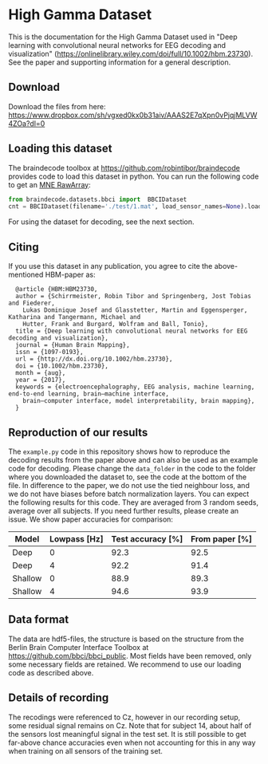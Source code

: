 # High Gamma Dataset

This is the documentation for the High Gamma Dataset used in "Deep learning with convolutional neural networks for EEG decoding and visualization"
 (https://onlinelibrary.wiley.com/doi/full/10.1002/hbm.23730).
See the paper and supporting information for a general description.

## Download
Download the files from here:
https://www.dropbox.com/sh/vgxed0kx0b31aiv/AAAS2E7qXpn0vPjqjMLVW4ZOa?dl=0
 


## Loading this dataset

The braindecode toolbox at https://github.com/robintibor/braindecode provides code to load this dataset in python.
You can run the following code to get an [MNE RawArray](https://mne-tools.github.io/stable/generated/mne.io.RawArray.html):

```python
from braindecode.datasets.bbci import  BBCIDataset
cnt = BBCIDataset(filename='./test/1.mat', load_sensor_names=None).load()
```
For using the dataset for decoding, see the next section.

## Citing
If you use this dataset in any publication, you agree to cite the above-mentioned HBM-paper as:

```
  @article {HBM:HBM23730,
  author = {Schirrmeister, Robin Tibor and Springenberg, Jost Tobias and Fiederer,
    Lukas Dominique Josef and Glasstetter, Martin and Eggensperger, Katharina and Tangermann, Michael and
    Hutter, Frank and Burgard, Wolfram and Ball, Tonio},
  title = {Deep learning with convolutional neural networks for EEG decoding and visualization},
  journal = {Human Brain Mapping},
  issn = {1097-0193},
  url = {http://dx.doi.org/10.1002/hbm.23730},
  doi = {10.1002/hbm.23730},
  month = {aug},
  year = {2017},
  keywords = {electroencephalography, EEG analysis, machine learning, end-to-end learning, brain–machine interface, 
    brain–computer interface, model interpretability, brain mapping},
  }
```

## Reproduction of our results
The `example.py` code in this repository shows how to reproduce the decoding results from the paper above and can also be used as an example code for decoding.
Please change the `data_folder` in the code to the folder where you downloaded the dataset to, see the code at the bottom of the file.
In difference to the paper, we do not use the tied neighbour loss, and we do not have biases before batch normalization layers.
You can expect the following results for this code.
They are averaged from 3 random seeds, average over all subjects.
If you need further results, please create an issue.
We show paper accuracies for comparison:

|Model|Lowpass [Hz]|Test accuracy [%]|From paper [%]|
|---|---|---|---|
|Deep|0|92.3|92.5|
|Deep|4|92.2|91.4|
|Shallow|0|88.9|89.3|
|Shallow|4|94.6|93.9|


## Data format
The data are hdf5-files, the structure is based on the structure from the Berlin Brain Computer Interface Toolbox at https://github.com/bbci/bbci_public.
Most fields have been removed, only some necessary fields are retained. We recommend to use our loading code as described above.

## Details of recording

The recodings were referenced to Cz, however in our recording setup, some residual signal remains on Cz.
Note that for subject 14, about half of the sensors lost meaningful signal in the test set.
It is still possible to get far-above chance accuracies even when not accounting for this in any way when training on all sensors of the training set.
